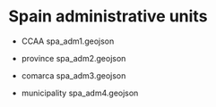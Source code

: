 # Spain administrative units

* CCAA
spa_adm1.geojson

* province
spa_adm2.geojson

* comarca
spa_adm3.geojson

* municipality
spa_adm4.geojson